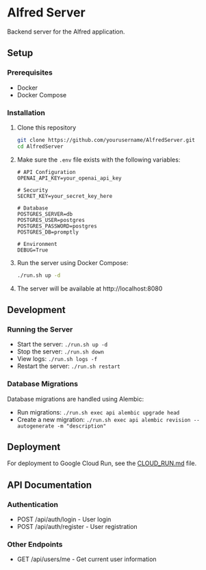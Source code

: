 # Alfred Server

Backend server for the Alfred application.

## Setup

### Prerequisites
- Docker
- Docker Compose

### Installation

1. Clone this repository
   ```bash
   git clone https://github.com/yourusername/AlfredServer.git
   cd AlfredServer
   ```

2. Make sure the `.env` file exists with the following variables:
   ```
   # API Configuration
   OPENAI_API_KEY=your_openai_api_key

   # Security
   SECRET_KEY=your_secret_key_here

   # Database
   POSTGRES_SERVER=db
   POSTGRES_USER=postgres
   POSTGRES_PASSWORD=postgres
   POSTGRES_DB=promptly

   # Environment
   DEBUG=True
   ```

3. Run the server using Docker Compose:
   ```bash
   ./run.sh up -d
   ```

4. The server will be available at http://localhost:8080

## Development

### Running the Server

- Start the server: `./run.sh up -d`
- Stop the server: `./run.sh down`
- View logs: `./run.sh logs -f`
- Restart the server: `./run.sh restart`

### Database Migrations

Database migrations are handled using Alembic:

- Run migrations: `./run.sh exec api alembic upgrade head`
- Create a new migration: `./run.sh exec api alembic revision --autogenerate -m "description"`

## Deployment

For deployment to Google Cloud Run, see the [CLOUD_RUN.md](CLOUD_RUN.md) file.

## API Documentation

### Authentication
- POST /api/auth/login - User login
- POST /api/auth/register - User registration

### Other Endpoints
- GET /api/users/me - Get current user information 
